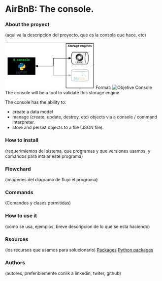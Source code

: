 # AirBnB: The console.

### About the proyect
(aqui va la descripcion del proyecto, que es la consola que hace, etc)

![Objetive Console](https://github.com/caramonp/AirBnB_clone/blob/main/images/objetive_console.JPG)
Format: ![Objetive Console](https://intranet.hbtn.io/concepts/74)
The console will be a tool to validate this storage engine.

The console has the ability to:
- create a data model
- manage (create, update, destroy, etc) objects via a console / command interpreter.
- store and persist objects to a file (JSON file).

### How to install
(requerimientos del sistema, que programas y que versiones usamos, y comandos para intalar este programa)
### Flowchard
(imagenes del diagrama de flujo el programa)
### Commands
(Comandos y clases permitidas)
### How to use it
(como se usa, ejemplos, breve descripcion de lo que se esta haciendo)

### Rsources
(los recursos que usamos para solucionarlo)
[Packages](https://docs.python.org/3.4/tutorial/modules.html#packages)
[Python packages](https://intranet.hbtn.io/concepts/66)

### Authors
(autores, preferiblemente conlik a linkedin, twiter, github)
